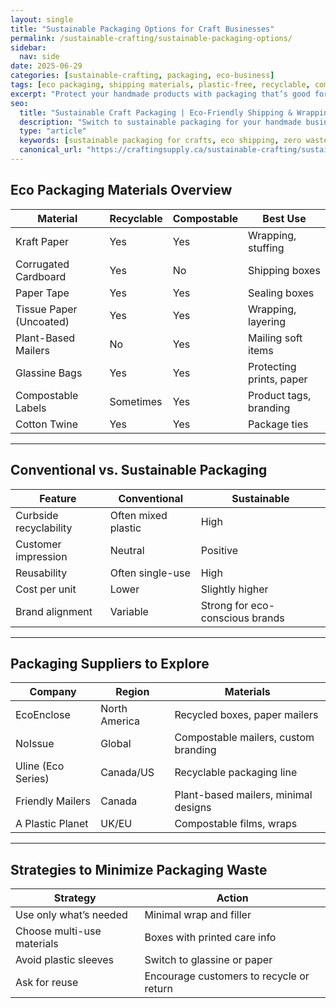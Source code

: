 ```yaml
---
layout: single
title: "Sustainable Packaging Options for Craft Businesses"
permalink: /sustainable-crafting/sustainable-packaging-options/
sidebar:
  nav: side
date: 2025-06-29
categories: [sustainable-crafting, packaging, eco-business]
tags: [eco packaging, shipping materials, plastic-free, recyclable, compostable]
excerpt: "Protect your handmade products with packaging that’s good for your customers and the environment. Compare eco-friendly options and build a sustainable shipping setup."
seo:
  title: "Sustainable Craft Packaging | Eco-Friendly Shipping & Wrapping Options"
  description: "Switch to sustainable packaging for your handmade business. Compare recyclable, compostable, and plastic-free options that protect your products and the planet."
  type: "article"
  keywords: [sustainable packaging for crafts, eco shipping, zero waste wrapping, recyclable envelopes, biodegradable mailers]
  canonical_url: "https://craftingsupply.ca/sustainable-crafting/sustainable-packaging-options/"
---
```


## Eco Packaging Materials Overview

| Material | Recyclable | Compostable | Best Use |
|----------|------------|-------------|----------|
| Kraft Paper | Yes | Yes | Wrapping, stuffing |
| Corrugated Cardboard | Yes | No | Shipping boxes |
| Paper Tape | Yes | Yes | Sealing boxes |
| Tissue Paper (Uncoated) | Yes | Yes | Wrapping, layering |
| Plant-Based Mailers | No | Yes | Mailing soft items |
| Glassine Bags | Yes | Yes | Protecting prints, paper |
| Compostable Labels | Sometimes | Yes | Product tags, branding |
| Cotton Twine | Yes | Yes | Package ties |

---

## Conventional vs. Sustainable Packaging

| Feature | Conventional | Sustainable |
|--------|--------------|-------------|
| Curbside recyclability | Often mixed plastic | High |
| Customer impression | Neutral | Positive |
| Reusability | Often single-use | High |
| Cost per unit | Lower | Slightly higher |
| Brand alignment | Variable | Strong for eco-conscious brands |

---

## Packaging Suppliers to Explore

| Company | Region | Materials |
|---------|--------|-----------|
| EcoEnclose | North America | Recycled boxes, paper mailers |
| NoIssue | Global | Compostable mailers, custom branding |
| Uline (Eco Series) | Canada/US | Recyclable packaging line |
| Friendly Mailers | Canada | Plant-based mailers, minimal designs |
| A Plastic Planet | UK/EU | Compostable films, wraps |

---

## Strategies to Minimize Packaging Waste

| Strategy | Action |
|---------|--------|
| Use only what’s needed | Minimal wrap and filler |
| Choose multi-use materials | Boxes with printed care info |
| Avoid plastic sleeves | Switch to glassine or paper |
| Ask for reuse | Encourage customers to recycle or return |
